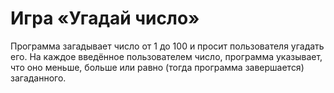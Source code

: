 # Игра «Угадай число»

Программа загадывает число от 1 до 100 и просит пользователя
угадать его. На каждое введённое пользователем число, программа
указывает, что оно меньше, больше или равно (тогда программа
завершается) загаданного.
